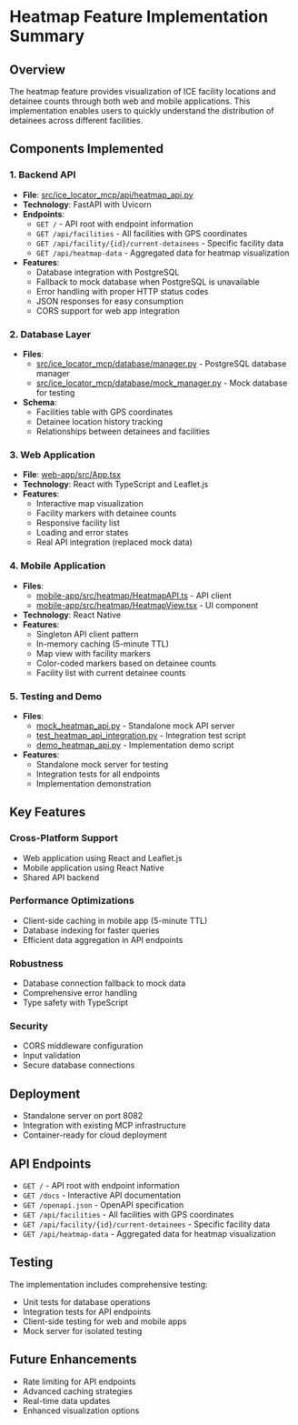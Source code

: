 # Heatmap Feature Implementation Summary

## Overview
The heatmap feature provides visualization of ICE facility locations and detainee counts through both web and mobile applications. This implementation enables users to quickly understand the distribution of detainees across different facilities.

## Components Implemented

### 1. Backend API
- **File**: [src/ice_locator_mcp/api/heatmap_api.py](file:///Users/trose/src/locator-mcp/src/ice_locator_mcp/api/heatmap_api.py)
- **Technology**: FastAPI with Uvicorn
- **Endpoints**:
  - `GET /` - API root with endpoint information
  - `GET /api/facilities` - All facilities with GPS coordinates
  - `GET /api/facility/{id}/current-detainees` - Specific facility data
  - `GET /api/heatmap-data` - Aggregated data for heatmap visualization
- **Features**:
  - Database integration with PostgreSQL
  - Fallback to mock database when PostgreSQL is unavailable
  - Error handling with proper HTTP status codes
  - JSON responses for easy consumption
  - CORS support for web app integration

### 2. Database Layer
- **Files**: 
  - [src/ice_locator_mcp/database/manager.py](file:///Users/trose/src/locator-mcp/src/ice_locator_mcp/database/manager.py) - PostgreSQL database manager
  - [src/ice_locator_mcp/database/mock_manager.py](file:///Users/trose/src/locator-mcp/src/ice_locator_mcp/database/mock_manager.py) - Mock database for testing
- **Schema**:
  - Facilities table with GPS coordinates
  - Detainee location history tracking
  - Relationships between detainees and facilities

### 3. Web Application
- **File**: [web-app/src/App.tsx](file:///Users/trose/src/locator-mcp/web-app/src/App.tsx)
- **Technology**: React with TypeScript and Leaflet.js
- **Features**:
  - Interactive map visualization
  - Facility markers with detainee counts
  - Responsive facility list
  - Loading and error states
  - Real API integration (replaced mock data)

### 4. Mobile Application
- **Files**: 
  - [mobile-app/src/heatmap/HeatmapAPI.ts](file:///Users/trose/src/locator-mcp/mobile-app/src/heatmap/HeatmapAPI.ts) - API client
  - [mobile-app/src/heatmap/HeatmapView.tsx](file:///Users/trose/src/locator-mcp/mobile-app/src/heatmap/HeatmapView.tsx) - UI component
- **Technology**: React Native
- **Features**:
  - Singleton API client pattern
  - In-memory caching (5-minute TTL)
  - Map view with facility markers
  - Color-coded markers based on detainee counts
  - Facility list with current detainee counts

### 5. Testing and Demo
- **Files**:
  - [mock_heatmap_api.py](file:///Users/trose/src/locator-mcp/mock_heatmap_api.py) - Standalone mock API server
  - [test_heatmap_api_integration.py](file:///Users/trose/src/locator-mcp/test_heatmap_api_integration.py) - Integration test script
  - [demo_heatmap_api.py](file:///Users/trose/src/locator-mcp/demo_heatmap_api.py) - Implementation demo script
- **Features**:
  - Standalone mock server for testing
  - Integration tests for all endpoints
  - Implementation demonstration

## Key Features

### Cross-Platform Support
- Web application using React and Leaflet.js
- Mobile application using React Native
- Shared API backend

### Performance Optimizations
- Client-side caching in mobile app (5-minute TTL)
- Database indexing for faster queries
- Efficient data aggregation in API endpoints

### Robustness
- Database connection fallback to mock data
- Comprehensive error handling
- Type safety with TypeScript

### Security
- CORS middleware configuration
- Input validation
- Secure database connections

## Deployment
- Standalone server on port 8082
- Integration with existing MCP infrastructure
- Container-ready for cloud deployment

## API Endpoints
- `GET /` - API root with endpoint information
- `GET /docs` - Interactive API documentation
- `GET /openapi.json` - OpenAPI specification
- `GET /api/facilities` - All facilities with GPS coordinates
- `GET /api/facility/{id}/current-detainees` - Specific facility data
- `GET /api/heatmap-data` - Aggregated data for heatmap visualization

## Testing
The implementation includes comprehensive testing:
- Unit tests for database operations
- Integration tests for API endpoints
- Client-side testing for web and mobile apps
- Mock server for isolated testing

## Future Enhancements
- Rate limiting for API endpoints
- Advanced caching strategies
- Real-time data updates
- Enhanced visualization options